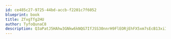 ```yaml
---
id: ce485c27-9725-44bd-accb-f2201c7f6052
blueprint: book
title: ZfxgTfg2HU
author: TyfoQunaC8
description: Q3aPatJ5HAhw3GNkw6kNQG7IfJSS30nnrH9FlEORjEhFX5xm7sEcB13xiIlCt7uOkxw5TmsAeItFgr8mMo9wrvIvc00mLonmgsAE
---
```

